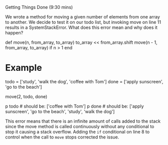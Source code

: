Getting Things Done (9:30 mins)

We wrote a method for moving a given number of elements from one array to another. We decide to test it on our todo list, but invoking move on line 11 results in a SystemStackError. What does this error mean and why does it happen?


def move(n, from_array, to_array)
  to_array << from_array.shift
  move(n - 1, from_array, to_array) if n > 1
end

# Example

todo = ['study', 'walk the dog', 'coffee with Tom']
done = ['apply sunscreen', 'go to the beach']

move(2, todo, done)

p todo # should be: ['coffee with Tom']
p done # should be: ['apply sunscreen', 'go to the beach', 'study', 'walk the dog']

This error means that there is an infinite amount of calls added to the stack since the move method is called continuously without any conditional to stop it causing a stack overflow. Adding the `if` conditional on line 8 to control when the call to `move` stops corrected the issue.